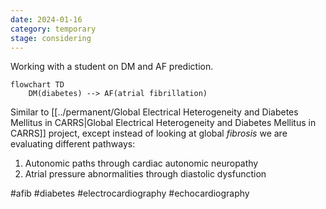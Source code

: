 ```yaml
---
date: 2024-01-16
category: temporary
stage: considering
---
```


Working with a student on DM and AF prediction.

```mermaid
flowchart TD
	DM(diabetes) --> AF(atrial fibrillation)
```

Similar to [[../permanent/Global Electrical Heterogeneity and Diabetes Mellitus in CARRS|Global Electrical Heterogeneity and Diabetes Mellitus in CARRS]] project, except instead of looking at global *fibrosis* we are evaluating different pathways:

1. Autonomic paths through cardiac autonomic neuropathy
2. Atrial pressure abnormalities through diastolic dysfunction

#afib 
#diabetes 
#electrocardiography 
#echocardiography
